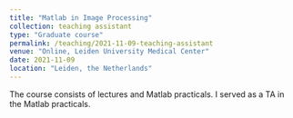 ```yaml
---
title: "Matlab in Image Processing"
collection: teaching assistant
type: "Graduate course"
permalink: /teaching/2021-11-09-teaching-assistant
venue: "Online, Leiden University Medical Center"
date: 2021-11-09
location: "Leiden, the Netherlands"
---
```


The course consists of lectures and Matlab practicals. I served as a TA in the Matlab practicals.
